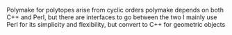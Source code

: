 Polymake for polytopes arise from cyclic orders
polymake depends on both C++ and Perl, but there are interfaces to go between the two
I mainly use Perl for its simplicity and flexibility, but convert to C++ for geometric objects
